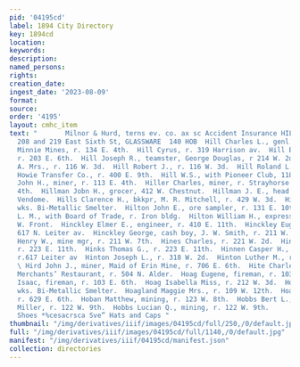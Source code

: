 ```yaml
---
pid: '04195cd'
label: 1894 City Directory
key: 1894cd
location: 
keywords: 
description: 
named_persons: 
rights: 
creation_date: 
ingest_date: '2023-08-09'
format: 
source: 
order: '4195'
layout: cmhc_item
text: "       Milnor & Hurd, terns ev. co. ax sc Accident Insurance HIL  E, H. ANDREWS,
  208 and 219 East Sixth St, GLASSWARE  140 HOB  Hill Charles L., genl. mgr. A Y and
  Minnie Mines, r. 134 E. 4th.  Hill Cyrus, r. 319 Harrison av.  Hill Essie Mrs.,
  r. 203 E. 6th.  Hill Joseph R., teamster, George Douglas, r 214 W. 2d.  Hill M.
  A. Mrs., r. 116 W. 3d.  Hill Robert J., r. 116 W. 3d.  Hill Roland L., teamster,
  Howie Transfer Co., r. 400 E. 9th.  Hill W.S., with Pioneer Club, 118 W. 2d.  Hilleary
  John H., miner, r. 113 E. 4th.  Hiller Charles, miner, r. Strayhorse Rd, head E.
  4th.  Hillman Jobn H., grocer, 412 W. Chestnut.  Hillman J. E., head waiter, Hotel
  Vendome.  Hills Clarence H., bkkpr, M. R. Mitchell, r. 429 W. 3d.  Hills Robert,
  wks. Bi-Metallic Smelter.  Hilton John E., ore sampler, r. 131 E. 10th.  Hilton
  L. M., with Board of Trade, r. Iron bldg.  Hilton William H., expressman, r. 138
  W. Front.  Hinckley Elmer E., engineer, r. 410 E. 11th.  Hinckley Eugene K., r.
  617 N. Leiter av.  Hinckley George, cash boy, J. W. Smith, r. 211 W. 7th.  Hinckley
  Henry W., mine mgr, r. 211 W. 7th.  Hines Charles, r. 221 W. 2d.  Hinks Martha Mrs.,
  r. 223 E. 11th.  Hinks Thomas G., r. 223 E. 11th.  Hinnen Casper H., carrier, Herald-Democrat,
  r.617 Leiter av  Hinton Joseph L., r. 318 W. 2d.  Hinton Luther M., r. 103 E. 6th.
  \ Hird John J., miner, Maid of Erin Mine, r. 706 E. 6th.  Hite Charles E., cook,
  Merchants’ Restaurant, r. 504 N. Alder.  Hoag Eugene, fireman, r. 103 E. 6th.  Hoag
  Isaac, fireman, r. 103 E. 6th.  Hoag Isabella Miss, r. 212 W. 3d.  Hoagland Frank,
  wks. Bi-Metallic Smelter.  Hoagland Maggie Mrs., r. 109 W. 12th.  Hoar Mary Mrs.,
  r. 629 E. 6th.  Hoban Matthew, mining, r. 123 W. 8th.  Hobbs Bert L., wks. J. E.
  Miller, r. 122 W. 9th.  Hobbs Lucian Q., mining, r. 122 W. 9th.        Boots and
  Shoes *%cesacrsca Sve” Hats and Caps "
thumbnail: "/img/derivatives/iiif/images/04195cd/full/250,/0/default.jpg"
full: "/img/derivatives/iiif/images/04195cd/full/1140,/0/default.jpg"
manifest: "/img/derivatives/iiif/04195cd/manifest.json"
collection: directories
---
```

